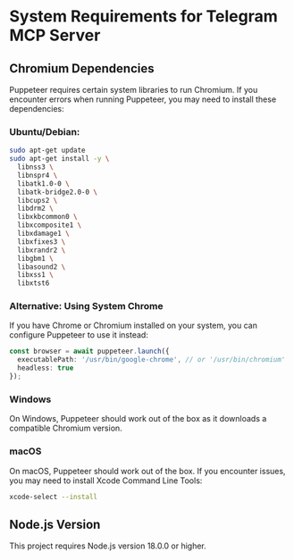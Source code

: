 # System Requirements for Telegram MCP Server

## Chromium Dependencies

Puppeteer requires certain system libraries to run Chromium. If you encounter errors when running Puppeteer, you may need to install these dependencies:

### Ubuntu/Debian:
```bash
sudo apt-get update
sudo apt-get install -y \
  libnss3 \
  libnspr4 \
  libatk1.0-0 \
  libatk-bridge2.0-0 \
  libcups2 \
  libdrm2 \
  libxkbcommon0 \
  libxcomposite1 \
  libxdamage1 \
  libxfixes3 \
  libxrandr2 \
  libgbm1 \
  libasound2 \
  libxss1 \
  libxtst6
```

### Alternative: Using System Chrome

If you have Chrome or Chromium installed on your system, you can configure Puppeteer to use it instead:

```typescript
const browser = await puppeteer.launch({
  executablePath: '/usr/bin/google-chrome', // or '/usr/bin/chromium'
  headless: true
});
```

### Windows

On Windows, Puppeteer should work out of the box as it downloads a compatible Chromium version.

### macOS

On macOS, Puppeteer should work out of the box. If you encounter issues, you may need to install Xcode Command Line Tools:
```bash
xcode-select --install
```

## Node.js Version

This project requires Node.js version 18.0.0 or higher.